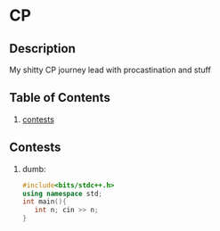 # CP
## Description
My shitty CP journey 
lead with procastination and stuff

## Table of Contents
1. [contests](#contests)

## Contests
1. dumb:
   ```C++
   #include<bits/stdc++.h>
   using namespace std;
   int main(){
      int n; cin >> n;
   }
